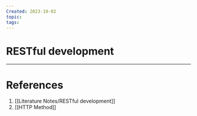```yaml
---
Created: 2023-10-02
topic: 
tags:
---
```

# RESTful development


---
# References
1. [[Literature Notes/RESTful development]]
2. [[HTTP Method]]